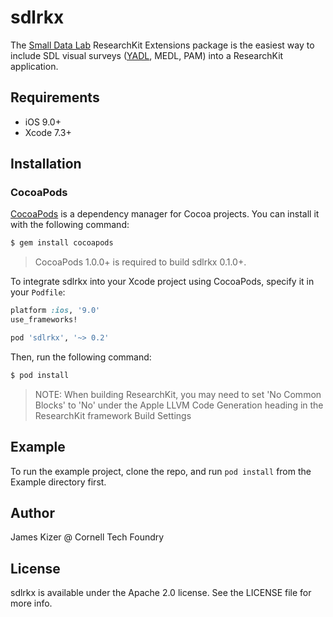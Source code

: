 # sdlrkx

The [Small Data Lab](http://smalldata.io) ResearchKit Extensions package is the easiest way to include SDL visual surveys ([YADL](http://yadl.smalldata.io), MEDL, PAM) into a ResearchKit application.

## Requirements

 - iOS 9.0+
 - Xcode 7.3+

## Installation

### CocoaPods

[CocoaPods](http://cocoapods.org) is a dependency manager for Cocoa projects. You can install it with the following command:

```bash
$ gem install cocoapods
```

> CocoaPods 1.0.0+ is required to build sdlrkx 0.1.0+.

To integrate sdlrkx into your Xcode project using CocoaPods, specify it in your `Podfile`:

```ruby
platform :ios, '9.0'
use_frameworks!

pod 'sdlrkx', '~> 0.2'
```

Then, run the following command:

```bash
$ pod install
```

> NOTE: When building ResearchKit, you may need to set 'No Common Blocks' to 'No' under the Apple LLVM Code Generation heading in the ResearchKit framework Build Settings

## Example

To run the example project, clone the repo, and run `pod install` from the Example directory first.

## Author

James Kizer @ Cornell Tech Foundry

## License

sdlrkx is available under the Apache 2.0 license. See the LICENSE file for more info.
